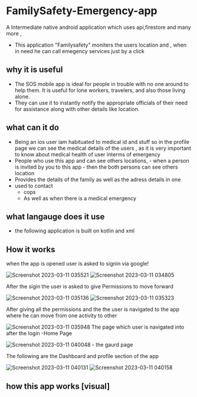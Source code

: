# FamilySafety-Emergency-app
A Intermediate native android  application which uses api,firestore and many more ,

- This application "Familysafety" moniters the users location and , when in need he can call emegency services just by a click

## why it is useful

  - The SOS mobile app is ideal for people in trouble with no one around to help them. It is useful for lone workers, travelers, and also those living alone. 
  - They can use it to instantly notify the appropriate officials of their need for assistance along with other details like location.
 
## what can it do
   - Being an ios user iam habituated to medical id and stuff so in the profile page we can see the medical details of the users , as it is very important to know about medical health  of user interms of emergency
   - People who use this app and can see others locations, 
          -  when a person is invited by you to this app
          -  then the both persons can see others location
   - Provides the details of the family as well as the adress details in one
   - used  to contact 
     - cops 
     -  As well as when there is a medical emergency
     
 ## what langauge does it use
  - the following application is built on kotlin and xml
  
  ## How it works
  when the app is opened user is asked to signin via google!
  
![Screenshot 2023-03-11 035521](https://user-images.githubusercontent.com/102940747/224439895-dd6ae0cb-8b65-42cc-a9b0-c80703a5929d.png)
![Screenshot 2023-03-11 034805](https://user-images.githubusercontent.com/102940747/224438880-74b597c3-6d92-41fa-8b26-a2152f655965.png)



After the sigin the user is asked to give Permissions to move forward




![Screenshot 2023-03-11 035136](https://user-images.githubusercontent.com/102940747/224439166-43d9f74e-42e9-402e-977e-8e7194b1b72e.png)
![Screenshot 2023-03-11 035323](https://user-images.githubusercontent.com/102940747/224439403-a8e252c7-5d32-4d90-a2ce-9ce6d8bf7241.png)



After giving all the permissions and the the user is navigated to the app where he can move from one activity to other



![Screenshot 2023-03-11 035948](https://user-images.githubusercontent.com/102940747/224440680-76c02dc6-42b0-4ec8-8719-7c5f660e5b53.png) The page which user is navigated into after the login -Home Page



![Screenshot 2023-03-11 040048](https://user-images.githubusercontent.com/102940747/224440687-935a313a-dd89-4361-a2d5-73fbe4b979cb.png)   - the gaurd page 


The following are the Dashboard and profile section of the app


   ![Screenshot 2023-03-11 040131](https://user-images.githubusercontent.com/102940747/224440689-b0dac9f7-4eaa-4ddd-abd0-1c9208e68d1c.png)
![Screenshot 2023-03-11 040158](https://user-images.githubusercontent.com/102940747/224440690-8c2e5532-a03b-47ae-bffc-1b6c8439bc48.png)


## how this app works [visual]


